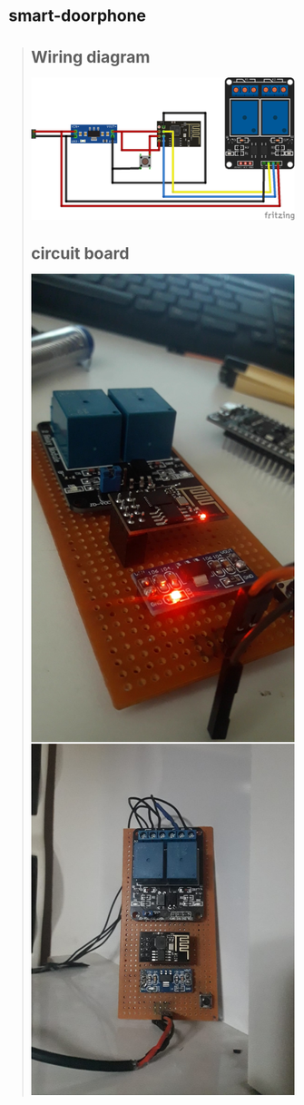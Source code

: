 # smart-doorphone

># Wiring diagram
>![Untitled Sketch 3_bb](https://raw.githubusercontent.com/equlibrino/smart-doorphone/main/image/door.png)
># circuit board
>![Untitled Sketch 3_bb](https://raw.githubusercontent.com/equlibrino/smart-doorphone/main/image/card.jpg)
>![Untitled Sketch 3_bb](https://raw.githubusercontent.com/equlibrino/smart-doorphone/main/image/card2.jpg)
